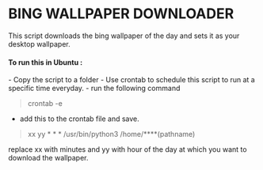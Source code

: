# BING WALLPAPER DOWNLOADER
This script downloads the bing wallpaper of the day and sets it as your desktop wallpaper.

<h4>To run this in Ubuntu :</h4>
- Copy the script to a folder
- Use crontab to schedule this script to run at a specific time everyday.
- run the following command

> crontab -e

- add this to the crontab file and save.

> xx yy * * * /usr/bin/python3 /home/****(pathname)

replace xx with minutes and yy with hour of the day at which you want to download the wallpaper.


